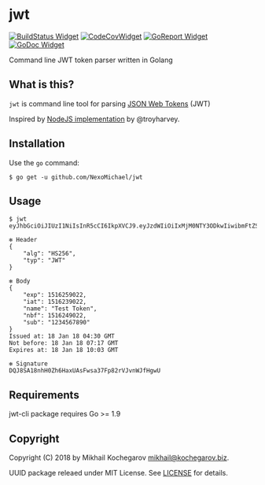 # jwt

[![BuildStatus Widget]][BuildStatus Result]
[![CodeCovWidget]][CodeCovResult]
[![GoReport Widget]][GoReport Status]
[![GoDoc Widget]][GoDoc Link]

[BuildStatus Result]: https://travis-ci.org/NexoMichael/jwt
[BuildStatus Widget]: https://travis-ci.org/NexoMichael/jwt.svg?branch=master

[GoReport Status]: https://goreportcard.com/report/github.com/NexoMichael/jwt
[GoReport Widget]: https://goreportcard.com/badge/github.com/NexoMichael/jwt

[CodeCovResult]: https://coveralls.io/github/NexoMichael/jwt
[CodeCovWidget]: https://coveralls.io/repos/github/NexoMichael/jwt/badge.svg?branch=master

[GoDoc Link]: http://godoc.org/github.com/NexoMichael/jwt
[GoDoc Widget]: http://godoc.org/github.com/NexoMichael/jwt?status.svg

Command line JWT token parser written in Golang

## What is this?

`jwt` is command line tool for parsing [JSON Web Tokens](http://jwt.io/) (JWT)

Inspired by [NodeJS implementation](https://github.com/troyharvey/jwt-cli) by @troyharvey.

## Installation

Use the `go` command:

	$ go get -u github.com/NexoMichael/jwt


## Usage

```
$ jwt eyJhbGciOiJIUzI1NiIsInR5cCI6IkpXVCJ9.eyJzdWIiOiIxMjM0NTY3ODkwIiwibmFtZSI6IlRlc3QgVG9rZW4iLCJpYXQiOjE1MTYyMzkwMjIsIm5iZiI6MTUxNjI0OTAyMiwiZXhwIjoxNTE2MjU5MDIyfQ.DQJ8SA18nhH0Zh6HaxUAsFwsa37Fp82rVJvnWJfHgwU

✻ Header
{
	"alg": "HS256",
	"typ": "JWT"
}

✻ Body
{
	"exp": 1516259022,
	"iat": 1516239022,
	"name": "Test Token",
	"nbf": 1516249022,
	"sub": "1234567890"
}
Issued at: 18 Jan 18 04:30 GMT
Not before: 18 Jan 18 07:17 GMT
Expires at: 18 Jan 18 10:03 GMT

✻ Signature
DQJ8SA18nhH0Zh6HaxUAsFwsa37Fp82rVJvnWJfHgwU
```

## Requirements

jwt-cli package requires Go >= 1.9


## Copyright

Copyright (C) 2018 by Mikhail Kochegarov <mikhail@kochegarov.biz>.

UUID package releaed under MIT License.
See [LICENSE](https://github.com/NexoMichael/shortuuid/blob/master/LICENSE) for details.